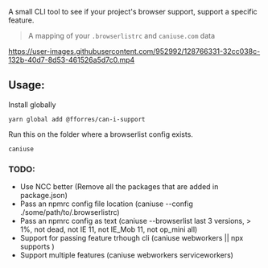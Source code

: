 A small CLI tool to see if your project's browser support, support a specific feature.

> A mapping of your `.browserlistrc` and `caniuse.com` data

https://user-images.githubusercontent.com/952992/128766331-32cc038c-132b-40d7-8d53-461526a5d7c0.mp4

## Usage:

Install globally

```
yarn global add @fforres/can-i-support
```

Run this on the folder where a browserlist config exists.

```
caniuse
```


### TODO:

- Use NCC better (Remove all the packages that are added in package.json)
- Pass an npmrc config file location (caniuse --config ./some/path/to/.browserlistrc)
- Pass an npmrc config as text (caniuse --browserlist last 3 versions, > 1%, not  dead, not IE 11, not IE_Mob 11, not op_mini all)
- Support for passing feature trhough cli (caniuse webworkers || npx  supports )
- Support multiple features (caniuse webworkers serviceworkers)
